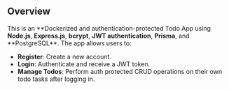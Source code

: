 ## Overview

This is an **Dockerized and authentication-protected Todo App using **Node.js**, **Express.js**, **bcrypt**, **JWT authentication**, **Prisma**, and **PostgreSQL\*\*. The app allows users to:

- **Register**: Create a new account.
- **Login**: Authenticate and receive a JWT token.
- **Manage Todos**: Perform auth protected CRUD operations on their own todo tasks after logging in.
